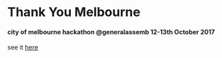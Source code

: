 # Thank You Melbourne
#### city of melbourne hackathon @generalassemb 12-13th October 2017  
see it [here](https://city-of-melbourne-app.herokuapp.com)